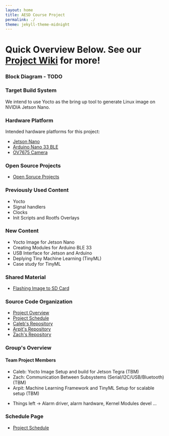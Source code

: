 ```yaml
---
layout: home
title: AESD Course Project
permalink: ./
theme: jekyll-theme-midnight
---
```


# Quick Overview Below. See our [Project Wiki](/docs/WikiHome.md) for more!

### Block Diagram - TODO

### Target Build System 
We intend to use Yocto as the bring up tool to generate Linux image on NVIDIA Jetson Nano.

### Hardware Platform
Intended hardware platforms for this project:

- [Jetson Nano](https://developer.nvidia.com/embedded/jetson-nano-2gb-developer-kit)
- [Arduino Nano 33 BLE](https://store.arduino.cc/usa/tiny-machine-learning-kit)
- [OV7675 Camera](https://www.arducam.com/docs/camera-breakout-board/0-3mp-ov7675/)

### Open Source Projects 
- [Open Soruce Projects](https://github.com/cu-ecen-5013/final-project-arpit6232/blob/main/docs/open_source_projects.md)

### Previously Used Content
- Yocto
- Signal handlers
- Clocks
- Init Scripts and Rootfs Overlays

### New Content 
- Yocto Image for Jetson Nano 
- Creating Modules for Arduino BLE 33 
- USB Interface for Jetson and Arduino
- Deplying Tiny Machine Learning (TinyML)
- Case study for TinyML

### Shared Material 
- [Flashing Image to SD Card](https://github.com/cu-ecen-5013/buildroot-assignments-base/wiki/Flashing-Images-to-SDCard)

### Source Code Organization 
- [Project Overview](https://github.com/AESD-Course-Project/AESD-Course-Project.github.io/blob/gh-pages/README.md)
- [Project Schedule]()
- [Caleb's Repository]()
- [Arpit's Repository](https://github.com/cu-ecen-5013/final-project-arpit6232)
- [Zach's Repository]()

### Group's Overview 
#### Team Project Members 
- Caleb: Yocto Image Setup and build for Jetson Tegra (TBM)
- Zach: Communication Between Subsystems (Serial/I2C/USB/Bluetooth) (TBM)
- Arpit: Machine Learning Framework and TinyML Setup for scalable setup (TBM) 

* Things left -> Alarm driver, alarm hardware, Kernel Modules devel ...

### Schedule Page
- [Project Schedule]()

<!-- ### Communication Between Subsystems
Couple of options:

* Serial communication between Jetson and Arduino
  * Simplist electrical connection, connect USBA on Jetson to MicroUSB on Arduino
  * Use TTY device on Jetson to communicate serially with Arduino
  * Could create our own daemon to interact with the TTY device

* I2C between Jetson and Arduino
  * Lower level protocol, but still supported by both ends
  * Would need to research how to interact with I2C communication from linux on Jetson

* Potential Stretch (and a big stretch at that)
  * Install WiFi/Bluettoth network card onto Jetson board
  * Communicate with Arduino over Bluetooth 
  * https://www.jetsonhacks.com/2019/04/08/jetson-nano-intel-wifi-and-bluetooth/ -->

